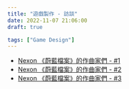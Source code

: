 ```yaml
---
title: "遊戲製作 - 訪談"
date: 2022-11-07 21:06:00
draft: true

tags: ["Game Design"]
---
```


- [Nexon 《蔚藍檔案》的作曲家們 - #1](https://www.ptt.cc/bbs/C_Chat/M.1681826494.A.706.html)
- [Nexon 《蔚藍檔案》的作曲家們 - #2](https://www.ptt.cc/bbs/C_Chat/M.1682527673.A.27E.html)
- [Nexon 《蔚藍檔案》的作曲家們 - #3](https://www.ptt.cc/bbs/C_Chat/M.1684033470.A.1BA.html)
